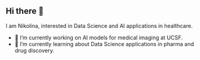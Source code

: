 ## Hi there 👋

I am Nikolina, interested in Data Science and AI applications in healthcare.


- 🔭 I’m currently working on AI models for medical imaging at UCSF.
- 🌱 I’m currently learning about Data Science applications in pharma and drug discovery.
